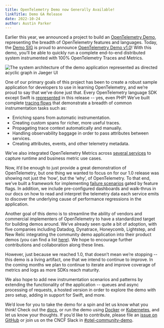 ```yaml
---
title: OpenTelemetry Demo now Generally Available!
linkTitle: Demo GA Release
date: 2022-10-24
author: Austin Parker
---
```


Earlier this year, we announced a project to build an
[OpenTelemetry Demo](/blog/2022/demo-announcement/), representing the breadth of
OpenTelemetry features and languages. Today, the
[Demo SIG](https://cloud-native.slack.com/archives/C03B4CWV4DA) is proud to announce
[OpenTelemetry Demo v1.0](https://github.com/open-telemetry/opentelemetry-demo/tree/v1.0.0)!
With this demo, you’ll be able to quickly run a complete end-to-end distributed
system instrumented with 100% OpenTelemetry Traces and Metrics.

![The system architecture of the demo application represented as directed acyclic graph in Jaeger UI](https://user-images.githubusercontent.com/47896520/196496223-6d6ea729-5bea-4a8c-a2c6-cd51cce386ae.png)

One of our primary goals of this project has been to create a robust sample
application for developers to use in learning OpenTelemetry, and we’re proud to
say that we’ve done just that.
Every OpenTelemetry language SDK except Swift is
[represented](https://github.com/open-telemetry/opentelemetry-demo/blob/main/docs/service_table.md)
in this release -- yes, even PHP!
We’ve built complete [tracing flows](https://github.com/open-telemetry/opentelemetry-demo/blob/main/docs/trace_service_features.md)
that demonstrate a breadth of common instrumentation tasks such as:

- Enriching spans from automatic instrumentation.
- Creating custom spans for richer, more useful traces.
- Propagating trace context automatically and manually.
- Handling observability baggage in order to pass attributes between services.
- Creating attributes, events, and other telemetry metadata.

We’ve also integrated OpenTelemetry Metrics across
[several services](https://github.com/open-telemetry/opentelemetry-demo/blob/main/docs/metric_service_features.md)
to capture runtime and business metric use cases.

Now, it’d be enough to just provide a great demonstration of OpenTelemetry, but one
thing we wanted to focus on for our 1.0 release was showing not just the ‘how’, but
the ‘why’, of OpenTelemetry. To that end, we’ve built a framework for implementing
[failure scenarios](https://github.com/open-telemetry/opentelemetry-demo/blob/main/docs/README.md#scenarios)
gated by feature flags. In addition, we include pre-configured dashboards and walk-thrus
in our docs on how to read and interpret the telemetry data each service emits to
discover the underlying cause of performance regressions in the application.

Another goal of this demo is to streamline the ability of vendors and commercial
implementers of OpenTelemetry to have a standardized target for building demos
around.
We’ve already seen quite a bit of adoption, with five companies including
Datadog, Dynatrace, Honeycomb, Lightstep, and New Relic integrating the
community demo application into their product demos (you can find a list
[here](https://github.com/open-telemetry/opentelemetry-demo#demos-featuring-the-astronomy-shop)).
We hope to encourage further contributions and collaboration along these lines.

However, just because we reached 1.0, that doesn’t mean we’re stopping -- this
demo is a living artifact, one that we intend to continue to improve. In the
coming months we plan to continue to iterate and improve coverage of metrics and
logs as more SDKs reach maturity.

We also hope to add new instrumentation scenarios and patterns by extending the
functionality of the application -- queues and async processing of requests, a
hosted version in order to explore the demo with zero setup, adding in support
for Swift, and more.

We’d love for you to take the demo for a spin and let us know what you think!
Check out the
[docs](https://github.com/open-telemetry/opentelemetry-demo/tree/main/docs#opentelemetry-demo-documentation), or
run the demo using
[Docker](https://github.com/open-telemetry/opentelemetry-demo/blob/main/docs/docker_deployment.md)
or
[Kubernetes](https://github.com/open-telemetry/opentelemetry-demo/blob/main/docs/kubernetes_deployment.md),
and let us know your thoughts. If you’d like to contribute, please file an
[issue on GitHub](https://github.com/open-telemetry/opentelemetry-demo/issues)
or join us on the CNCF Slack in
[#otel-community-demo](https://cloud-native.slack.com/archives/C03B4CWV4DA).
